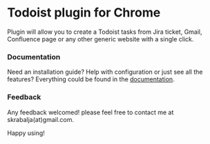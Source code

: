 # Todoist plugin for Chrome
Plugin will allow you to create a Todoist tasks from Jira ticket, Gmail, Confluence page or any other generic website with a single click.

### Documentation
Need an installation guide? Help with configuration or just see all the features? Everything could be found in the [documentation](https://github.com/Skamaniak/TodoistChromeExtension/wiki/Documentation).

### Feedback
Any feedback welcomed! please feel free to contact me at skrabalja(at)gmail.com.

Happy using!